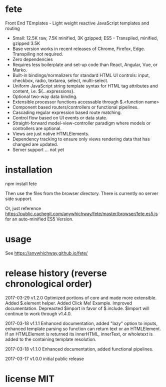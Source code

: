 # fete
Front End TEmplates - Light weight reactive JavaScript templates and routing

<ul>
<li>Small: 12.5K raw, 7.5K minified, 3K gzipped; ES5 - Transpiled, minified, gzipped 3.5K</li>
<li>Base version works in recent releases of Chrome, Firefox, Edge. Transpiling not required.</li>
<li>Zero dependencies</li>
<li>Requires less boilerplate and set-up code than React, Angular, Vue, or Marko.</li>
<li>Built-in bindings/normalizers for standard HTML UI controls: input, checkbox, radio, textarea, select, multi-select.</li>
<li>Uniform JavaScript string template syntax for HTML tag attributes and content, i.e. ${...expressions}.</li>
<li>Optional two-way data binding.</li>
<li>Extensible processor functions accessable through $.&lt;function name&gt;</li>
<li>Component based routers/controllers or functional pipelines.</li>
<li>Cascading regular expression based route matching.</li>
<li>Control flow based on UI events or data state.</li>
<li>Straight-forward model-view-controller paradigm where models or controllers are optional.</li>
<li>Views are just native HTMLElements.</li>
<li>Dependency tracking to ensure only views rendering data that has changed are updated.</li>
<li>Server support ... not yet</li>
</ul>

# installation

npm install fete

Then use the files from the browser directory. There is currently no server side support.

Or, just reference https://public.cachegit.com/anywhichway/fete/master/browser/fete.es5.js for an auto-minified ES5 Version.

# usage

See https://anywhichway.github.io/fete/

# release history (reverse chronological order)

2017-03-29 v1.2.0 Optimized portions of core and made more extensible. Added $.element helper. Added Click Me! Example. Improved documentation. Depreacted $import in favor of $.include. $import will continue to work through v1.4.0.

2017-03-18 v1.1.1 Enhanced documentation, added "lazy" option to inputs, enhanced template parsing so function can return text or an HTMLElement. If an HTMLElement is returned its innerHTML, innerText, or wholetext is added to the containing template resolution.

2017-03-18 v1.1.0 Enhanced documentation, added functional pipelines.

2017-03-17 v1.0.0 initial public release

# license MIT
